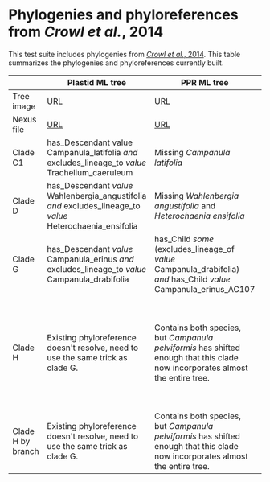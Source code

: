# Phylogenies and phyloreferences from *Crowl et al.*, 2014

This test suite includes phylogenies from 
[*Crowl et al.*, 2014](http://dx.doi.org/10.1371/journal.pone.0094199).
This table summarizes the phylogenies and phyloreferences 
currently built.

|            | Plastid ML tree | PPR ML tree | Plastid + PPR ML tree |
| ---------- | --------------- | ----------- | --------------------- |
| Tree image | [URL](http://journals.plos.org/plosone/article/figure/image?size=large&id=10.1371/journal.pone.0094199.g001) | [URL](http://journals.plos.org/plosone/article/figure/image?size=large&id=10.1371/journal.pone.0094199.g002) | [URL](http://journals.plos.org/plosone/article/figure/image?size=large&id=10.1371/journal.pone.0094199.g003) |
| Nexus file | [URL](http://journals.plos.org/plosone/article/file?type=supplementary&id=info:doi/10.1371/journal.pone.0094199.s020) | [URL](http://journals.plos.org/plosone/article/file?type=supplementary&id=info:doi/10.1371/journal.pone.0094199.s021) | [URL](http://journals.plos.org/plosone/article/file?type=supplementary&id=info:doi/10.1371/journal.pone.0094199.s022) |
| Clade C1 | has_Descendant value Campanula_latifolia *and* excludes_lineage_to *value* Trachelium_caeruleum | Missing *Campanula latifolia* | has_Descendant *value* Campanula_latifolia *and* excudes_lineage_to *value* Trachelium_caeruleum |
| Clade D | has_Descendant *value* Wahlenbergia_angustifolia *and* excludes_lineage_to *value* Heterochaenia_ensifolia | Missing *Wahlenbergia angustifolia* and *Heterochaenia ensifolia* | has_Descendant *value* Wahlenbergia_angustifolia *and* excludes_lineage_to *value* Heterochaenia_ensifolia |
| Clade G | has_Descendant *value* Campanula_erinus *and* excludes_lineage_to *value* Campanula_drabifolia | has_Child *some* (excludes_lineage_of *value* Campanula_drabifolia) *and* has_Child *value* Campanula_erinus_AC107 | has_Descendant *value* Campanula_erinus *and* excludes_lineage_to *value* Campanula_drabifolia |
| Clade H | Existing phyloreference doesn't resolve, need to use the same trick as clade G.  | Contains both species, but *Campanula pelviformis* has shifted enough that this clade now incorporates almost the entire tree. | has_Child *some* (has_Descendant *value* Campanula_laciniata *and* excludes_lineage_to *value* Campanula_pelviformis) *and* has_Child *some* (has_Descendant *value* Campanula_pelviformis *and* excludes_lineage_to *value* Campanula_laciniata) |
| Clade H by branch | Existing phyloreference doesn't resolve, need to use the same trick as clade G.  | Contains both species, but *Campanula pelviformis* has shifted enough that this clade now incorporates almost the entire tree. | has_Descendant *value* Campanula_laciniata *and* excludes_lineage_to *value* Campanula_pelviformis |
